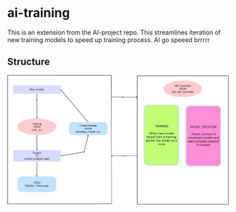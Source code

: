 # ai-training

This is an extension from the AI-project repo. This streamlines iteration of new training models to speed up training process. AI go speeed brrrrr

## Structure

![alt text](./ai-training.jpg)

